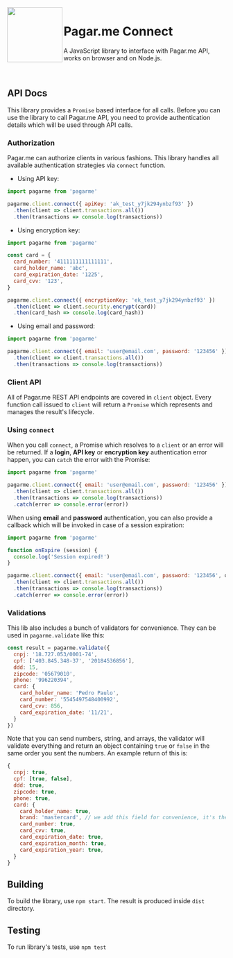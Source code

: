 <img src="https://cdn.rawgit.com/pagarme/brand/9ec30d3d4a6dd8b799bca1c25f60fb123ad66d5b/logo-circle.svg" width="127px" height="127px" align="left"/>

# Pagar.me Connect

A JavaScript library to interface with Pagar.me API, works on browser
and on Node.js.

<br>

## API Docs

This library provides a `Promise` based interface for all calls. Before you
can use the library to call Pagar.me API, you need to provide authentication
details which will be used through API calls.

### Authorization

Pagar.me can authorize clients in various fashions. This library handles all
available authentication strategies via `connect` function.

* Using API key:

```javascript
import pagarme from 'pagarme'

pagarme.client.connect({ apiKey: 'ak_test_y7jk294ynbzf93' })
  .then(client => client.transactions.all())
  .then(transactions => console.log(transactions))
```

* Using encryption key:

```javascript
import pagarme from 'pagarme'

const card = {
  card_number: '4111111111111111',
  card_holder_name: 'abc',
  card_expiration_date: '1225',
  card_cvv: '123',
}

pagarme.client.connect({ encryptionKey: 'ek_test_y7jk294ynbzf93' })
  .then(client => client.security.encrypt(card))
  .then(card_hash => console.log(card_hash))
```

* Using email and password:

```javascript
import pagarme from 'pagarme'

pagarme.client.connect({ email: 'user@email.com', password: '123456' })
  .then(client => client.transactions.all())
  .then(transactions => console.log(transactions))
```

### Client API

All of Pagar.me REST API endpoints are covered in `client` object. Every
function call issued to `client` will return a `Promise` which represents and
manages the result's lifecycle.


### Using `connect`

When you call `connect`, a Promise which resolves to a `client` or an
error will be returned. If a **login**, **API key** or **encryption key**
authentication error happen, you can `catch` the error with the Promise:

```javascript
import pagarme from 'pagarme'

pagarme.client.connect({ email: 'user@email.com', password: '123456' })
  .then(client => client.transactions.all())
  .then(transactions => console.log(transactions))
  .catch(error => console.error(error))
```

When using **email** and **password** authentication, you can also provide
a callback which will be invoked in case of a session expiration:

```javascript
import pagarme from 'pagarme'

function onExpire (session) {
  console.log('Session expired!')
}

pagarme.client.connect({ email: 'user@email.com', password: '123456', onExpire })
  .then(client => client.transactions.all())
  .then(transactions => console.log(transactions))
  .catch(error => console.error(error))
```

### Validations

This lib also includes a bunch of validators for convenience. They can be
used in `pagarme.validate` like this:

```javascript
const result = pagarme.validate({
  cnpj: '18.727.053/0001-74',
  cpf: ['403.845.348-37', '20184536856'],
  ddd: 15,
  zipcode: '05679010',
  phone: '996220394',
  card: {
    card_holder_name: 'Pedro Paulo',
    card_number: '5545497548400992',
    card_cvv: 856,
    card_expiration_date: '11/21',
  }
})
```

Note that you can send numbers, string, and arrays, the validator will
validate everything and return an object containing `true` or `false`
in the same order you sent the numbers. An example return of this is:

```javascript
{
  cnpj: true,
  cpf: [true, false],
  ddd: true,
  zipcode: true,
  phone: true,
  card: {
    card_holder_name: true,
    brand: 'mastercard', // we add this field for convenience, it's the only non-boolean field.
    card_number: true,
    card_cvv: true,
    card_expiration_date: true,
    card_expiration_month: true,
    card_expiration_year: true,
  }
}
```

## Building

To build the library, use `npm start`. The result is produced inside `dist`
directory.

## Testing

To run library's tests, use `npm test`

